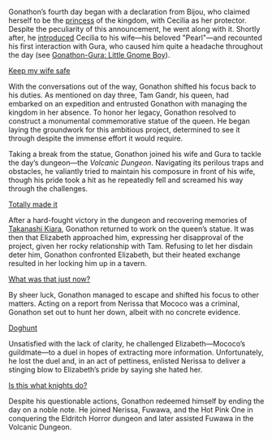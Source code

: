 <!-- title: Gonathon G -->
<!-- status: Alive -->

Gonathon’s fourth day began with a declaration from Bijou, who claimed herself to be the [princess](https://www.youtube.com/live/VgMSugOH5DA?feature=shared&t=521) of the kingdom, with Cecilia as her protector. Despite the peculiarity of this announcement, he went along with it. Shortly after, he [introduced](https://www.youtube.com/live/VgMSugOH5DA?feature=shared&t=736) Cecilia to his wife—his beloved "Pearl"—and recounted his first interaction with Gura, who caused him quite a headache throughout the day (see [Gonathon-Gura: Little Gnome Boy](#edge:gigi-gura)).

[Keep my wife safe](#embed:https://www.youtube.com/live/VgMSugOH5DA?feature=shared&t=806)

With the conversations out of the way, Gonathon shifted his focus back to his duties. As mentioned on day three, Tam Gandr, his queen, had embarked on an expedition and entrusted Gonathon with managing the kingdom in her absence. To honor her legacy, Gonathon resolved to construct a monumental commemorative statue of the queen. He began laying the groundwork for this ambitious project, determined to see it through despite the immense effort it would require.

Taking a break from the statue, Gonathon joined his wife and Gura to tackle the day’s dungeon—the _Volcanic Dungeon_. Navigating its perilous traps and obstacles, he valiantly tried to maintain his composure in front of his wife, though his pride took a hit as he repeatedly fell and screamed his way through the challenges.

[Totally made it](#embed:https://www.youtube.com/live/VgMSugOH5DA?feature=shared&t=7796)

After a hard-fought victory in the dungeon and recovering memories of [Takanashi Kiara](https://www.youtube.com/live/VgMSugOH5DA?feature=shared&t=8112), Gonathon returned to work on the queen’s statue. It was then that Elizabeth approached him, expressing her disapproval of the project, given her rocky relationship with Tam. Refusing to let her disdain deter him, Gonathon confronted Elizabeth, but their heated exchange resulted in her locking him up in a tavern.

[What was that just now?](#embed:https://www.youtube.com/live/VgMSugOH5DA?feature=shared&t=11555)

By sheer luck, Gonathon managed to escape and shifted his focus to other matters. Acting on a report from Nerissa that Mococo was a criminal, Gonathon set out to hunt her down, albeit with no concrete evidence.

[Doghunt](#embed:https://www.youtube.com/live/VgMSugOH5DA?feature=shared&t=12009)

Unsatisfied with the lack of clarity, he challenged Elizabeth—Mococo’s guildmate—to a duel in hopes of extracting more information. Unfortunately, he lost the duel and, in an act of pettiness, enlisted Nerissa to deliver a stinging blow to Elizabeth’s pride by saying she hated her.

[Is this what knights do?](#embed:https://www.youtube.com/live/VgMSugOH5DA?feature=shared&t=12872)

Despite his questionable actions, Gonathon redeemed himself by ending the day on a noble note. He joined Nerissa, Fuwawa, and the Hot Pink One in conquering the Eldritch Horror dungeon and later assisted Fuwawa in the Volcanic Dungeon.